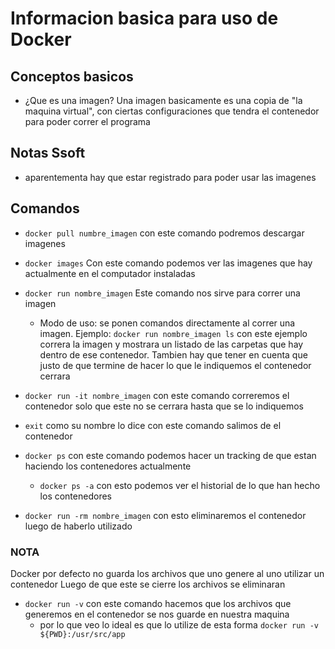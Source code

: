 # Informacion basica para uso de Docker

## Conceptos basicos

- ¿Que es una imagen? Una imagen basicamente es una copia de "la maquina virtual", con ciertas configuraciones que tendra el contenedor para poder correr el programa

## Notas Ssoft

- aparentementa hay que estar registrado para poder usar las imagenes

## Comandos

- `docker pull numbre_imagen` con este comando podremos descargar imagenes

- `docker images` Con este comando podemos ver las imagenes    que hay actualmente en el computador instaladas

-  `docker run nombre_imagen` Este comando nos sirve para correr una imagen
   - Modo de uso: se ponen comandos directamente al correr una imagen. Ejemplo: `docker run nombre_imagen ls` con este ejemplo correra la imagen y mostrara un listado de las carpetas que hay dentro de ese contenedor. Tambien hay que tener en cuenta que justo de que termine de hacer lo que le indiquemos el contenedor cerrara
- `docker run -it nombre_imagen` con este comando correremos el contenedor solo que este no se cerrara hasta que se lo indiquemos
- `exit` como su nombre lo dice con este comando salimos de el contenedor
- `docker ps` con este comando podemos hacer un tracking de que estan haciendo los contenedores actualmente
  - `docker ps -a` con esto podemos ver el historial de lo que han hecho los contenedores
- `docker run -rm nombre_imagen` con esto eliminaremos el contenedor luego de haberlo utilizado

###  NOTA
Docker por defecto no guarda los archivos que uno genere al uno utilizar un contenedor Luego de que este se cierre los archivos se eliminaran

- `docker run -v` con este comando hacemos que los archivos que generemos en el contenedor se nos guarde en nuestra maquina
  - por lo que veo lo ideal es que lo utilize de esta forma `docker run -v ${PWD}:/usr/src/app`
